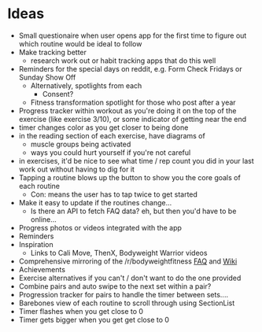# Ideas

* Small questionaire when user opens app for the first time to figure out which routine would be ideal to follow
* Make tracking better
  * research work out or habit tracking apps that do this well
* Reminders for the special days on reddit, e.g. Form Check Fridays or Sunday Show Off
  * Alternatively, spotlights from each
    * Consent?
  * Fitness transformation spotlight for those who post after a year
* Progress tracker within workout as you're doing it on the top of the exercise (like exercise 3/10),  or some indicator of getting near the end
* timer changes color as you get closer to being done
* in the reading section of each exercise, have diagrams of
  * muscle groups being activated
  * ways you could hurt yourself if you're not careful
* in exercises, it'd be nice to see what time / rep count you did in your last work out without having to dig for it
* Tapping a routine blows up the button to show you the core goals of each routine
  * Con: means the user has to tap twice to get started
* Make it easy to update if the routines change...
  * Is there an API to fetch FAQ data? eh, but then you'd have to be online...
* Progress photos or videos integrated with the app
* Reminders
* Inspiration
  * Links to Cali Move, ThenX, Bodyweight Warrior videos
* Comprehensive mirroring of the /r/bodyweightfitness [FAQ](https://www.reddit.com/r/bodyweightfitness/wiki/faq) and [Wiki](https://www.reddit.com/r/bodyweightfitness/wiki/index)
* Achievements
* Exercise alternatives if you can't / don't want to do the one provided
* Combine pairs and auto swipe to the next set within a pair?
* Progression tracker for pairs to handle the timer between sets....
* Barebones view of each routine to scroll through using SectionList
* Timer flashes when you get close to 0
* Timer gets bigger when you get get close to 0
